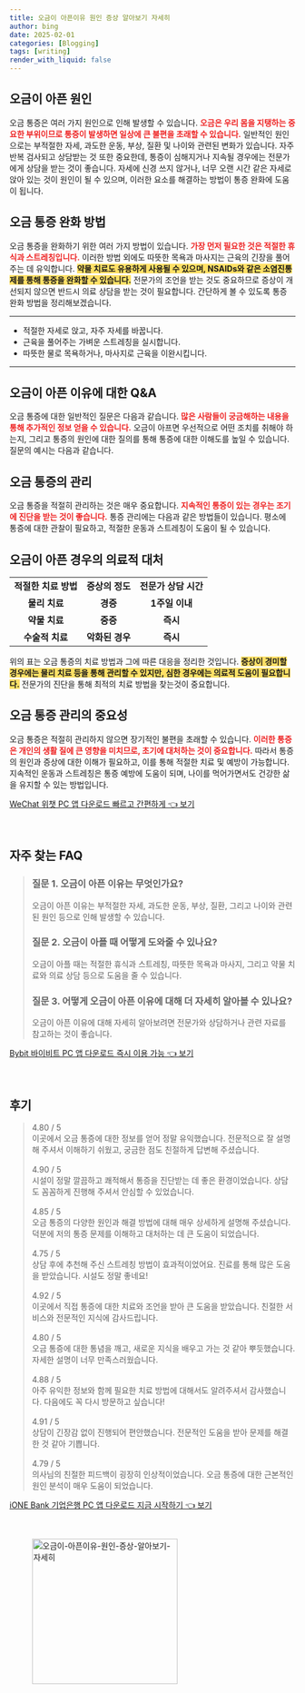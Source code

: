 ```yaml
---
title: 오금이 아픈이유 원인 증상 알아보기 자세히
author: bing
date: 2025-02-01
categories: [Blogging]
tags: [writing]
render_with_liquid: false
---
```



<h2 id='오금이 아픈 원인'>오금이 아픈 원인</h2>

<p>오금 통증은 여러 가지 원인으로 인해 발생할 수 있습니다. <b><span style="color: #ee2323;">오금은 우리 몸을 지탱하는 중요한 부위이므로 통증이 발생하면 일상에 큰 불편을 초래할 수 있습니다.</span></b> 일반적인 원인으로는 부적절한 자세, 과도한 운동, 부상, 질환 및 나이와 관련된 변화가 있습니다. 자주 반복 검사되고 상담받는 것 또한 중요한데, 통증이 심해지거나 지속될 경우에는 전문가에게 상담을 받는 것이 좋습니다. 자세에 신경 쓰지 않거나, 너무 오랜 시간 같은 자세로 앉아 있는 것이 원인이 될 수 있으며, 이러한 요소를 해결하는 방법이 통증 완화에 도움이 됩니다.</p>

<h2 id='통증 완화 방법'>오금 통증 완화 방법</h2>

<p>오금 통증을 완화하기 위한 여러 가지 방법이 있습니다. <b><span style="color: #ee2323;">가장 먼저 필요한 것은 적절한 휴식과 스트레칭입니다.</span></b> 이러한 방법 외에도 따뜻한 목욕과 마사지는 근육의 긴장을 풀어주는 데 유익합니다. <b><span style="background-color: #ffe066;">약물 치료도 유용하게 사용될 수 있으며, NSAIDs와 같은 소염진통제를 통해 통증을 완화할 수 있습니다.</span></b> 전문가의 조언을 받는 것도 중요하므로 증상이 개선되지 않으면 반드시 의료 상담을 받는 것이 필요합니다. 간단하게 볼 수 있도록 통증 완화 방법을 정리해보겠습니다.</p>

<hr />

<ul>
    <li>적절한 자세로 앉고, 자주 자세를 바꿉니다.</li>
    <li>근육을 풀어주는 가벼운 스트레칭을 실시합니다.</li>
    <li>따뜻한 물로 목욕하거나, 마사지로 근육을 이완시킵니다.</li>
</ul>

<hr />

<h2 id='자주 묻는 질문'>오금이 아픈 이유에 대한 Q&A</h2>

<p>오금 통증에 대한 일반적인 질문은 다음과 같습니다. <b><span style="color: #ee2323;">많은 사람들이 궁금해하는 내용을 통해 추가적인 정보 얻을 수 있습니다.</span></b> 오금이 아프면 우선적으로 어떤 조치를 취해야 하는지, 그리고 통증의 원인에 대한 질의를 통해 통증에 대한 이해도를 높일 수 있습니다. 질문의 예시는 다음과 같습니다.</p>

<h2 id='오금 통증의 관리'>오금 통증의 관리</h2>

<p>오금 통증을 적절히 관리하는 것은 매우 중요합니다. <b><span style="color: #ee2323;">지속적인 통증이 있는 경우는 조기에 진단을 받는 것이 좋습니다.</span></b> 통증 관리에는 다음과 같은 방법들이 있습니다. 평소에 통증에 대한 관찰이 필요하고, 적절한 운동과 스트레칭이 도움이 될 수 있습니다.</p>

<h2 id='오금이 아픈 경우의 의료적 대처'>오금이 아픈 경우의 의료적 대처</h2>

<table>
    <tr>
        <td style="text-align: center; height: 17px;"><b>적절한 치료 방법</b></td>
        <td style="text-align: center; height: 17px;"><b>증상의 정도</b></td>
        <td style="text-align: center; height: 17px;"><b>전문가 상담 시간</b></td>
    </tr>
    <tr>
        <td style="text-align: center; height: 17px;"><b>물리 치료</b></td>
        <td style="text-align: center; height: 17px;"><b>경증</b></td>
        <td style="text-align: center; height: 17px;"><b>1주일 이내</b></td>
    </tr>
    <tr>
        <td style="text-align: center; height: 17px;"><b>약물 치료</b></td>
        <td style="text-align: center; height: 17px;"><b>중증</b></td>
        <td style="text-align: center; height: 17px;"><b>즉시</b></td>
    </tr>
    <tr>
        <td style="text-align: center; height: 17px;"><b>수술적 치료</b></td>
        <td style="text-align: center; height: 17px;"><b>악화된 경우</b></td>
        <td style="text-align: center; height: 17px;"><b>즉시</b></td>
    </tr>
</table>

<p>위의 표는 오금 통증의 치료 방법과 그에 따른 대응을 정리한 것입니다. <b><span style="background-color: #ffe066;">증상이 경미할 경우에는 물리 치료 등을 통해 관리할 수 있지만, 심한 경우에는 의료적 도움이 필요합니다.</span></b> 전문가의 진단을 통해 최적의 치료 방법을 찾는것이 중요합니다.</p>

<h2 id='결론'>오금 통증 관리의 중요성</h2>

<p>오금 통증은 적절히 관리하지 않으면 장기적인 불편을 초래할 수 있습니다. <b><span style="color: #ee2323;">이러한 통증은 개인의 생활 질에 큰 영향을 미치므로, 초기에 대처하는 것이 중요합니다.</span></b> 따라서 통증의 원인과 증상에 대한 이해가 필요하고, 이를 통해 적절한 치료 및 예방이 가능합니다. 지속적인 운동과 스트레칭은 통증 예방에 도움이 되며, 나이를 먹어가면서도 건강한 삶을 유지할 수 있는 방법입니다.</p>


<p><a class="click-button" title="WeChat 위챗 PC 앱 다운로드 빠르고 간편하게" href="https://somered.github.io/posts/WeChat-%EC%9C%84%EC%B1%97-PC-%EC%95%B1-%EB%8B%A4%EC%9A%B4%EB%A1%9C%EB%93%9C-%EB%B9%A0%EB%A5%B4%EA%B3%A0-%EA%B0%84%ED%8E%B8%ED%95%98%EA%B2%8C/" rel="dofollow">WeChat 위챗 PC 앱 다운로드 빠르고 간편하게 👈 보기</a></p><br>
<h2 id='자주_찾는_FAQ'>자주 찾는 FAQ</h2>
<div itemscope="" itemtype="https://schema.org/FAQPage"> 
<blockquote> 
<div itemscope="" itemprop="mainEntity" itemtype="https://schema.org/Question"> 
<h3 itemprop="name">질문 1. 오금이 아픈 이유는 무엇인가요?</h3> 
<div itemscope="" itemprop="acceptedAnswer" itemtype="https://schema.org/Answer"> 
<span itemprop="text"> 
<p>오금이 아픈 이유는 부적절한 자세, 과도한 운동, 부상, 질환, 그리고 나이와 관련된 원인 등으로 인해 발생할 수 있습니다.</p> 
</span> 
</div> 
</div> 
<div itemscope="" itemprop="mainEntity" itemtype="https://schema.org/Question"> 
<h3 itemprop="name">질문 2. 오금이 아플 때 어떻게 도와줄 수 있나요?</h3> 
<div itemscope="" itemprop="acceptedAnswer" itemtype="https://schema.org/Answer"> 
<span itemprop="text"> 
<p>오금이 아플 때는 적절한 휴식과 스트레칭, 따뜻한 목욕과 마사지, 그리고 약물 치료와 의료 상담 등으로 도움을 줄 수 있습니다.</p> 
</span> 
</div> 
</div> 
<div itemscope="" itemprop="mainEntity" itemtype="https://schema.org/Question"> 
<h3 itemprop="name">질문 3. 어떻게 오금이 아픈 이유에 대해 더 자세히 알아볼 수 있나요?</h3> 
<div itemscope="" itemprop="acceptedAnswer" itemtype="https://schema.org/Answer"> 
<span itemprop="text"> 
<p>오금이 아픈 이유에 대해 자세히 알아보려면 전문가와 상담하거나 관련 자료를 참고하는 것이 좋습니다.</p> 
</span> 
</div> 
</div> 
</blockquote> 
</div>
<p><a class="click-button" title="Bybit 바이비트 PC 앱 다운로드 즉시 이용 가능" href="https://somered.github.io/posts/Bybit-%EB%B0%94%EC%9D%B4%EB%B9%84%ED%8A%B8-PC-%EC%95%B1-%EB%8B%A4%EC%9A%B4%EB%A1%9C%EB%93%9C-%EC%A6%89%EC%8B%9C-%EC%9D%B4%EC%9A%A9-%EA%B0%80%EB%8A%A5/" rel="dofollow">Bybit 바이비트 PC 앱 다운로드 즉시 이용 가능 👈 보기</a></p><br>
<h2 id='후기'>후기</h2>
<div itemscope itemtype="https://schema.org/Product">
  <blockquote>
  <div itemprop="review" itemscope itemtype="https://schema.org/Review">
      <div itemprop="reviewRating" itemscope itemtype="https://schema.org/Rating"> <span itemprop="ratingValue">4.80</span> / <span itemprop="bestRating">5</span> </div>
      <span itemprop="reviewBody">이곳에서 오금 통증에 대한 정보를 얻어 정말 유익했습니다. 전문적으로 잘 설명해 주셔서 이해하기 쉬웠고, 궁금한 점도 친절하게 답변해 주셨습니다.</span>
  </div>
  <br>
  <div itemprop="review" itemscope itemtype="https://schema.org/Review">
      <div itemprop="reviewRating" itemscope itemtype="https://schema.org/Rating"> <span itemprop="ratingValue">4.90</span> / <span itemprop="bestRating">5</span> </div>
      <span itemprop="reviewBody">시설이 정말 깔끔하고 쾌적해서 통증을 진단받는 데 좋은 환경이었습니다. 상담도 꼼꼼하게 진행해 주셔서 안심할 수 있었습니다.</span>
  </div>
  <br>
  <div itemprop="review" itemscope itemtype="https://schema.org/Review">
      <div itemprop="reviewRating" itemscope itemtype="https://schema.org/Rating"> <span itemprop="ratingValue">4.85</span> / <span itemprop="bestRating">5</span> </div>
      <span itemprop="reviewBody">오금 통증의 다양한 원인과 해결 방법에 대해 매우 상세하게 설명해 주셨습니다. 덕분에 저의 통증 문제를 이해하고 대처하는 데 큰 도움이 되었습니다.</span>
  </div>
  <br>
  <div itemprop="review" itemscope itemtype="https://schema.org/Review">
      <div itemprop="reviewRating" itemscope itemtype="https://schema.org/Rating"> <span itemprop="ratingValue">4.75</span> / <span itemprop="bestRating">5</span> </div>
      <span itemprop="reviewBody">상담 후에 추천해 주신 스트레칭 방법이 효과적이었어요. 진료를 통해 많은 도움을 받았습니다. 시설도 정말 좋네요!</span>
  </div>
  <br>
  <div itemprop="review" itemscope itemtype="https://schema.org/Review">
      <div itemprop="reviewRating" itemscope itemtype="https://schema.org/Rating"> <span itemprop="ratingValue">4.92</span> / <span itemprop="bestRating">5</span> </div>
      <span itemprop="reviewBody">이곳에서 직접 통증에 대한 치료와 조언을 받아 큰 도움을 받았습니다. 친절한 서비스와 전문적인 지식에 감사드립니다.</span>
  </div>
  <br>
  <div itemprop="review" itemscope itemtype="https://schema.org/Review">
      <div itemprop="reviewRating" itemscope itemtype="https://schema.org/Rating"> <span itemprop="ratingValue">4.80</span> / <span itemprop="bestRating">5</span> </div>
      <span itemprop="reviewBody">오금 통증에 대한 통념을 깨고, 새로운 지식을 배우고 가는 것 같아 뿌듯했습니다. 자세한 설명이 너무 만족스러웠습니다.</span>
  </div>
  <br>
  <div itemprop="review" itemscope itemtype="https://schema.org/Review">
      <div itemprop="reviewRating" itemscope itemtype="https://schema.org/Rating"> <span itemprop="ratingValue">4.88</span> / <span itemprop="bestRating">5</span> </div>
      <span itemprop="reviewBody">아주 유익한 정보와 함께 필요한 치료 방법에 대해서도 알려주셔서 감사했습니다. 다음에도 꼭 다시 방문하고 싶습니다!</span>
  </div>
  <br>
  <div itemprop="review" itemscope itemtype="https://schema.org/Review">
      <div itemprop="reviewRating" itemscope itemtype="https://schema.org/Rating"> <span itemprop="ratingValue">4.91</span> / <span itemprop="bestRating">5</span> </div>
      <span itemprop="reviewBody">상담이 긴장감 없이 진행되어 편안했습니다. 전문적인 도움을 받아 문제를 해결한 것 같아 기쁩니다.</span>
  </div>
  <br>
  <div itemprop="review" itemscope itemtype="https://schema.org/Review">
      <div itemprop="reviewRating" itemscope itemtype="https://schema.org/Rating"> <span itemprop="ratingValue">4.79</span> / <span itemprop="bestRating">5</span> </div>
      <span itemprop="reviewBody">의사님의 친절한 피드백이 굉장히 인상적이었습니다. 오금 통증에 대한 근본적인 원인 분석이 매우 도움이 되었습니다.</span>
  </div>
  </blockquote>
</div>
<p><a class="click-button" title="iONE Bank 기업은행 PC 앱 다운로드 지금 시작하기" href="https://somered.github.io/posts/iONE-Bank-%EA%B8%B0%EC%97%85%EC%9D%80%ED%96%89-PC-%EC%95%B1-%EB%8B%A4%EC%9A%B4%EB%A1%9C%EB%93%9C-%EC%A7%80%EA%B8%88-%EC%8B%9C%EC%9E%91%ED%95%98%EA%B8%B0/" rel="dofollow">iONE Bank 기업은행 PC 앱 다운로드 지금 시작하기 👈 보기</a></p><br>
<figure class="image"><img src="https://somered.github.io/assets/img/thumbnail/오금이-아픈이유-원인-증상-알아보기-자세히.webp" alt="오금이-아픈이유-원인-증상-알아보기-자세히" width="256" height="256"></figure>